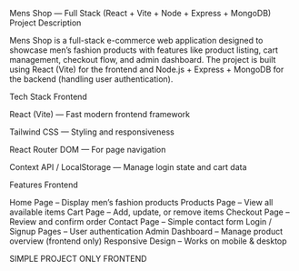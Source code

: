 Mens Shop — Full Stack (React + Vite + Node + Express + MongoDB)
Project Description

Mens Shop is a full-stack e-commerce web application designed to showcase men’s fashion products with features like product listing, cart management, checkout flow, and admin dashboard.
The project is built using React (Vite) for the frontend and Node.js + Express + MongoDB for the backend (handling user authentication).

 Tech Stack
 Frontend

React (Vite) — Fast modern frontend framework

Tailwind CSS — Styling and responsiveness

React Router DOM — For page navigation

Context API / LocalStorage — Manage login state and cart data

 


 Features
 Frontend

 Home Page – Display men’s fashion products
 Products Page – View all available items
 Cart Page – Add, update, or remove items
 Checkout Page – Review and confirm order
 Contact Page – Simple contact form
 Login / Signup Pages – User authentication
 Admin Dashboard – Manage product overview (frontend only)
 Responsive Design – Works on mobile & desktop


SIMPLE PROJECT ONLY FRONTEND 